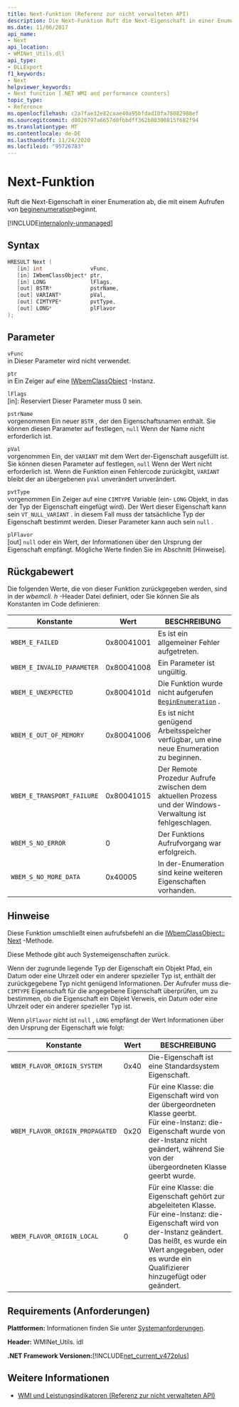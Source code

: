 ```yaml
---
title: Next-Funktion (Referenz zur nicht verwalteten API)
description: Die Next-Funktion Ruft die Next-Eigenschaft in einer Enumeration ab.
ms.date: 11/06/2017
api_name:
- Next
api_location:
- WMINet_Utils.dll
api_type:
- DLLExport
f1_keywords:
- Next
helpviewer_keywords:
- Next function [.NET WMI and performance counters]
topic_type:
- Reference
ms.openlocfilehash: c2a7fae32e82caae40a95bfdad10fa78082988ef
ms.sourcegitcommit: d8020797a6657d0fbbdff362b80300815f682f94
ms.translationtype: MT
ms.contentlocale: de-DE
ms.lasthandoff: 11/24/2020
ms.locfileid: "95726783"
---
```

# <a name="next-function"></a>Next-Funktion

Ruft die Next-Eigenschaft in einer Enumeration ab, die mit einem Aufrufen von [beginenumeration](beginenumeration.md)beginnt.

[!INCLUDE[internalonly-unmanaged](../../../../includes/internalonly-unmanaged.md)]

## <a name="syntax"></a>Syntax

```cpp
HRESULT Next (
   [in] int               vFunc,
   [in] IWbemClassObject* ptr,
   [in] LONG              lFlags,
   [out] BSTR*            pstrName,
   [out] VARIANT*         pVal,
   [out] CIMTYPE*         pvtType,
   [out] LONG*            plFlavor
);
```

## <a name="parameters"></a>Parameter

`vFunc`\
in Dieser Parameter wird nicht verwendet.

`ptr`\
in Ein Zeiger auf eine [IWbemClassObject](/windows/desktop/api/wbemcli/nn-wbemcli-iwbemclassobject) -Instanz.

`lFlags`\
[in]: Reserviert Dieser Parameter muss 0 sein.

`pstrName`\
vorgenommen Ein neuer `BSTR` , der den Eigenschaftsnamen enthält. Sie können diesen Parameter auf festlegen, `null` Wenn der Name nicht erforderlich ist.

`pVal`\
vorgenommen Ein, der `VARIANT` mit dem Wert der-Eigenschaft ausgefüllt ist. Sie können diesen Parameter auf festlegen, `null` Wenn der Wert nicht erforderlich ist. Wenn die Funktion einen Fehlercode zurückgibt, `VARIANT` bleibt der an übergebenen `pVal` unverändert unverändert.

`pvtType`\
vorgenommen Ein Zeiger auf eine `CIMTYPE` Variable (ein- `LONG` Objekt, in das der Typ der Eigenschaft eingefügt wird). Der Wert dieser Eigenschaft kann sein `VT_NULL_VARIANT` . in diesem Fall muss der tatsächliche Typ der Eigenschaft bestimmt werden. Dieser Parameter kann auch sein `null` .

`plFlavor`\
[out] `null` oder ein Wert, der Informationen über den Ursprung der Eigenschaft empfängt. Mögliche Werte finden Sie im Abschnitt [Hinweise].

## <a name="return-value"></a>Rückgabewert

Die folgenden Werte, die von dieser Funktion zurückgegeben werden, sind in der *wbemcli. h* -Header Datei definiert, oder Sie können Sie als Konstanten im Code definieren:

|Konstante  |Wert  |BESCHREIBUNG  |
|---------|---------|---------|
| `WBEM_E_FAILED` | 0x80041001 | Es ist ein allgemeiner Fehler aufgetreten. |
| `WBEM_E_INVALID_PARAMETER` | 0x80041008 | Ein Parameter ist ungültig. |
| `WBEM_E_UNEXPECTED` | 0x8004101d | Die Funktion wurde nicht aufgerufen [`BeginEnumeration`](beginenumeration.md) . |
| `WBEM_E_OUT_OF_MEMORY` | 0x80041006 | Es ist nicht genügend Arbeitsspeicher verfügbar, um eine neue Enumeration zu beginnen. |
| `WBEM_E_TRANSPORT_FAILURE` | 0x80041015 | Der Remote Prozedur Aufrufe zwischen dem aktuellen Prozess und der Windows-Verwaltung ist fehlgeschlagen. |
| `WBEM_S_NO_ERROR` | 0 | Der Funktions Aufrufvorgang war erfolgreich.  |
| `WBEM_S_NO_MORE_DATA` | 0x40005 | In der-Enumeration sind keine weiteren Eigenschaften vorhanden. |

## <a name="remarks"></a>Hinweise

Diese Funktion umschließt einen aufrufsbefehl an die [IWbemClassObject:: Next](/windows/desktop/api/wbemcli/nf-wbemcli-iwbemclassobject-next) -Methode.

Diese Methode gibt auch Systemeigenschaften zurück.

Wenn der zugrunde liegende Typ der Eigenschaft ein Objekt Pfad, ein Datum oder eine Uhrzeit oder ein anderer spezieller Typ ist, enthält der zurückgegebene Typ nicht genügend Informationen. Der Aufrufer muss die- `CIMTYPE` Eigenschaft für die angegebene Eigenschaft überprüfen, um zu bestimmen, ob die Eigenschaft ein Objekt Verweis, ein Datum oder eine Uhrzeit oder ein anderer spezieller Typ ist.

Wenn `plFlavor` nicht ist `null` , `LONG` empfängt der Wert Informationen über den Ursprung der Eigenschaft wie folgt:

|Konstante  |Wert  |BESCHREIBUNG  |
|---------|---------|---------|
| `WBEM_FLAVOR_ORIGIN_SYSTEM` | 0x40 | Die-Eigenschaft ist eine Standardsystem Eigenschaft. |
| `WBEM_FLAVOR_ORIGIN_PROPAGATED` | 0x20 | Für eine Klasse: die Eigenschaft wird von der übergeordneten Klasse geerbt. <br> Für eine-Instanz: die-Eigenschaft wurde von der-Instanz nicht geändert, während Sie von der übergeordneten Klasse geerbt wurde.  |
| `WBEM_FLAVOR_ORIGIN_LOCAL` | 0 | Für eine Klasse: die Eigenschaft gehört zur abgeleiteten Klasse. <br> Für eine-Instanz: die-Eigenschaft wird von der-Instanz geändert. Das heißt, es wurde ein Wert angegeben, oder es wurde ein Qualifizierer hinzugefügt oder geändert. |

## <a name="requirements"></a>Requirements (Anforderungen)

**Plattformen:** Informationen finden Sie unter [Systemanforderungen](../../get-started/system-requirements.md).

**Header:** WMINet_Utils. idl

**.NET Framework Versionen:**[!INCLUDE[net_current_v472plus](../../../../includes/net-current-v472plus.md)]

## <a name="see-also"></a>Weitere Informationen

- [WMI und Leistungsindikatoren (Referenz zur nicht verwalteten API)](index.md)
